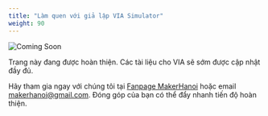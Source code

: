 ```yaml
---
title: "Làm quen với giả lập VIA Simulator"
weight: 90
---
```


![Coming Soon](/media/under_construction.png)

Trang này đang được hoàn thiện. Các tài liệu cho VIA sẽ sớm được cập nhật đầy đủ.

Hãy tham gia ngay với chúng tôi tại [Fanpage MakerHanoi](https://www.facebook.com/makerhanoi) hoặc email [makerhanoi@gmail.com](mailto:makerhanoi@gmail.com). Đóng góp của bạn có thể đẩy nhanh tiến độ hoàn thiện.
